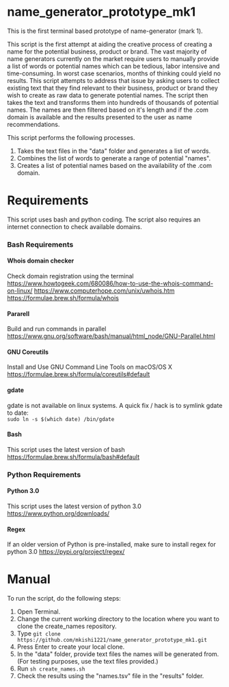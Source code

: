 # name_generator_prototype_mk1
This is the first terminal based prototype of name-generator (mark 1). 

This script is the first attempt at aiding the creative process of creating a name for the potential business, product or brand. The vast majority of name generators currently on the market require users to manually provide a list of words or potential names which can be tedious, labor intensive and time-consuming. In worst case scenarios, months of thinking could yield no results. This script attempts to address that issue by asking users to collect existing text that they find relevant to their business, product or brand they wish to create as raw data to generate potential names. The script then takes the text and transforms them into hundreds of thousands of potential names. The names are then filtered based on it's length and if the .com domain is available and the results presented to the user as name recommendations. 

This script performs the following processes.
1. Takes the text files in the "data" folder and generates a list of words.
2. Combines the list of words to generate a range of potential "names".
3. Creates a list of potential names based on the availability of the .com domain.

# Requirements
This script uses bash and python coding. The script also requires an internet connection to check available domains.

### Bash Requirements

#### Whois domain checker
Check domain registration using the terminal
https://www.howtogeek.com/680086/how-to-use-the-whois-command-on-linux/
https://www.computerhope.com/unix/uwhois.htm
https://formulae.brew.sh/formula/whois

#### Pararell
Build and run commands in parallel
https://www.gnu.org/software/bash/manual/html_node/GNU-Parallel.html

#### GNU Coreutils
Install and Use GNU Command Line Tools on macOS/OS X
https://formulae.brew.sh/formula/coreutils#default

#### gdate
gdate is not available on linux systems. A quick fix / hack is to symlink gdate to date:  
`sudo ln -s $(which date) /bin/gdate`

#### Bash
This script uses the latest version of bash
https://formulae.brew.sh/formula/bash#default

### Python Requirements

#### Python 3.0
This script uses the latest version of python 3.0
https://www.python.org/downloads/

#### Regex
If an older version of Python is pre-installed, make sure to install regex for python 3.0
https://pypi.org/project/regex/

# Manual

To run the script, do the following steps:
1. Open Terminal.
2. Change the current working directory to the location where you want to clone the create_names repository.
3. Type `git clone https://github.com/mkishi1221/name_generator_prototype_mk1.git`
4. Press Enter to create your local clone.
5. In the "data" folder, provide text files the names will be generated from. (For testing purposes, use the text files provided.)
6. Run `sh create_names.sh`
7. Check the results using the "names.tsv" file in the "results" folder.
